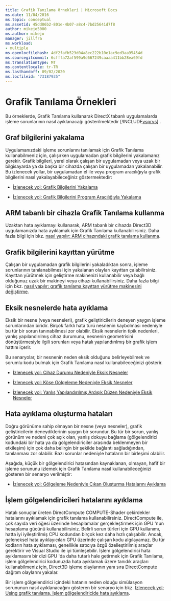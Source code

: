 ```yaml
---
title: Grafik Tanılama örnekleri | Microsoft Docs
ms.date: 11/04/2016
ms.topic: conceptual
ms.assetid: 45dd86b2-801e-4b07-a8c4-7bd25641d7f8
author: mikejo5000
ms.author: mikejo
manager: jillfra
ms.workload:
- multiple
ms.openlocfilehash: 4df2fafb523d04a8ec222b10e1ac9ed3aa95454d
ms.sourcegitcommit: 6cfffa72af599a9d667249caaaa411bb28ea69fd
ms.translationtype: MT
ms.contentlocale: tr-TR
ms.lasthandoff: 09/02/2020
ms.locfileid: "73187935"
---
```

# <a name="graphics-diagnostics-examples"></a>Grafik Tanılama Örnekleri
Bu örneklerde, Grafik Tanılama kullanarak DirectX tabanlı uygulamalarda işleme sorunlarının nasıl ayıklanacağı gösterilmektedir [!INCLUDE[vsprvs](../../code-quality/includes/vsprvs_md.md)] .

## <a name="capturing-graphics-information"></a>Graf bilgilerini yakalama
 Uygulamanızdaki işleme sorunlarını tanılamak için Grafik Tanılama kullanabilmeniz için, çalışırken uygulamadan grafik bilgilerini yakalamanız gerekir. Grafik bilgileri, yerel olarak çalışan bir uygulamadan veya uzak bir bilgisayarda ya da başka bir cihazda çalışan bir uygulamadan yakalanabilir. Bu izlenecek yollar, bir uygulamadan el ile veya program aracılığıyla grafik bilgilerini nasıl yakalayabileceğiniz göstermektedir:

- [İzlenecek yol: Grafik Bilgilerini Yakalama](walkthrough-capturing-graphics-information.md)

- [İzlenecek yol: Grafik Bilgilerini Program Aracılığıyla Yakalama](walkthrough-capturing-graphics-information-programmatically.md)

## <a name="use-graphics-diagnostics-with-an-arm-based-device"></a>ARM tabanlı bir cihazla Grafik Tanılama kullanma
 Uzaktan hata ayıklamayı kullanarak, ARM tabanlı bir cihazda Direct3D uygulamanızda hata ayıklamak için Grafik Tanılama kullanabilirsiniz. Daha fazla bilgi için bkz. [nasıl yapılır: ARM cihazındaki grafik tanılama kullanma](graphics-diagnostics-examples.md).

## <a name="playing-back-graphics-information"></a>Grafik bilgilerini kayıttan yürütme
 Çalışan bir uygulamadan grafik bilgilerini yakaladıktan sonra, işleme sorunlarının tanılanabilmesi için yakalanan olayları kayıttan çalabilirsiniz. Kayıttan yürütmek için geliştirme makinenizi kullanabilir veya bağlı olduğunuz uzak bir makineyi veya cihazı kullanabilirsiniz. Daha fazla bilgi için bkz. [nasıl yapılır: grafik tanılama kayıttan yürütme makinesini değiştirme](how-to-change-the-graphics-diagnostics-playback-machine.md).

## <a name="debugging-missing-objects"></a>Eksik nesnelerde hata ayıklama
 Eksik bir nesne (veya nesneleri), grafik geliştiricilerin deneyen yaygın işleme sorunlarından biridir. Birçok farklı hata türü nesnenin kaybolması nedeniyle bu tür bir sorun tanınabilmesi zor olabilir. Eksik nesnelerin tipik nedenleri, yanlış yapılandırılmış cihaz durumunu, nesnenin geometrisini dönüştürmesiyle ilgili sorunları veya hatalı yapılandırılmış bir grafik işlem hattını içerir.

 Bu senaryolar, bir nesnenin neden eksik olduğunu belirleyebilmek ve sorumlu kodu bulmak için Grafik Tanılama nasıl kullanabileceğinizi gösterir.

- [İzlenecek yol: Cihaz Durumu Nedeniyle Eksik Nesneler](walkthrough-missing-objects-due-to-device-state.md)

- [İzlenecek yol: Köşe Gölgeleme Nedeniyle Eksik Nesneler](walkthrough-missing-objects-due-to-vertex-shading.md)

- [İzlenecek yol: Yanlış Yapılandırılmış Ardışık Düzen Nedeniyle Eksik Nesneler](walkthrough-missing-objects-due-to-misconfigured-pipeline.md)

## <a name="debugging-rendering-errors"></a>Hata ayıklama oluşturma hataları
 Doğru görünüme sahip olmayan bir nesne (veya nesneler), grafik geliştiricilerin deneydiklerinin yaygın bir sorundur. Bu tür bir sorun, yanlış görünüm ve nedeni çok açık olan, yanlış dokuyu bağlama (gölgelendirici kodundaki bir hata ya da gölgelendiriciler arasında beklenmeyen bir etkileşim) için çok daha belirgin bir şekilde bağlantı sağladığından, tanılanması zor olabilir. Bazı sorunlar nedeniyle hataların bir birleşimi olabilir.

 Aşağıda, küçük bir gölgelendirici hatasından kaynaklanan, olmayan, hafif bir işleme sorununu izlemek için Grafik Tanılama nasıl kullanabileceğinizi gösteren bir senaryo verilmiştir:

- [İzlenecek yol: Gölgeleme Nedeniyle Çıkan Oluşturma Hatalarını Ayıklama](walkthrough-debugging-rendering-errors-due-to-shading.md)

## <a name="debugging-compute-shaders"></a>İşlem gölgelendiricileri hatalarını ayıklama
 Hatalı sonuçlar üreten DirectCompute COMPUTE-Shader çekirdekler hatalarını ayıklamak için grafik tanılama kullanabilirsiniz. DirectCompute ile, çok sayıda veri öğesi üzerinde hesaplamalar gerçekleştirmek için GPU 'nun hesaplama gücünü kullanabilirsiniz. Belirli sorun türleri için GPU kullanımı, hatta iyi iyileştirilmiş CPU kodundan birçok kez daha hızlı çalışabilir. Ancak, geleneksel hata ayıklayıcıları GPU üzerinde çalışan kodu algılayamaz. Bu tür kodların hata ayıklaması, genellikle satıcıya özgü özelleştirilmiş araçlar gerektirir ve Visual Studio ile iyi tümleşebilir. İşlem gölgelendirici hata ayıklamasını bir dizi GPU 'da daha tutarlı hale getirmek için Grafik Tanılama, işlem gölgelendirici kodunuzda hata ayıklamak üzere tanıdık araçları kullanabilmeniz için, Direct3D işleme olaylarının yanı sıra DirectCompute dağıtım olaylarını yakalar.

 Bir işlem gölgelendirici içindeki hatanın neden olduğu simülasyon sorununun nasıl ayıklanacağını gösteren bir senaryo için bkz. [Izlenecek yol: Using grafik tanılama, Işlem gölgelendiricide hata ayıklama](walkthrough-using-graphics-diagnostics-to-debug-a-compute-shader.md).